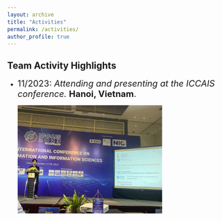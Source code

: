 ```yaml
---
layout: archive
title: "Activities"
permalink: /activities/
author_profile: true
---
```

Team Activity Highlights
------
* <span style="font-size: 20px;">11/2023: *Attending and presenting at the ICCAIS conference.* **Hanoi, Vietnam**.</span>  

  <img src="images/iccais.jpg" style="display:inline-block; margin-right:5px; height:250px; max-height: 100%;" />



